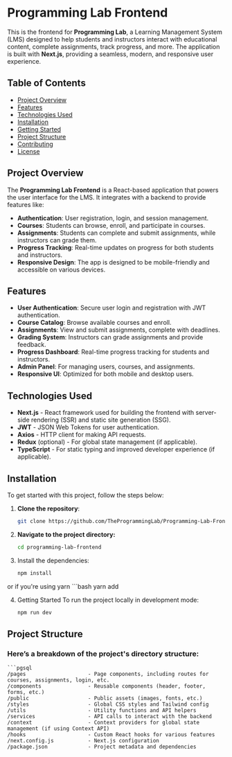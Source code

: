 # Programming Lab Frontend

This is the frontend for **Programming Lab**, a Learning Management System (LMS) designed to help students and instructors interact with educational content, complete assignments, track progress, and more. The application is built with **Next.js**, providing a seamless, modern, and responsive user experience.

## Table of Contents

- [Project Overview](#project-overview)
- [Features](#features)
- [Technologies Used](#technologies-used)
- [Installation](#installation)
- [Getting Started](#getting-started)
- [Project Structure](#project-structure)
- [Contributing](#contributing)
- [License](#license)

## Project Overview

The **Programming Lab Frontend** is a React-based application that powers the user interface for the LMS. It integrates with a backend to provide features like:

- **Authentication**: User registration, login, and session management.
- **Courses**: Students can browse, enroll, and participate in courses.
- **Assignments**: Students can complete and submit assignments, while instructors can grade them.
- **Progress Tracking**: Real-time updates on progress for both students and instructors.
- **Responsive Design**: The app is designed to be mobile-friendly and accessible on various devices.

## Features

- **User Authentication**: Secure user login and registration with JWT authentication.
- **Course Catalog**: Browse available courses and enroll.
- **Assignments**: View and submit assignments, complete with deadlines.
- **Grading System**: Instructors can grade assignments and provide feedback.
- **Progress Dashboard**: Real-time progress tracking for students and instructors.
- **Admin Panel**: For managing users, courses, and assignments.
- **Responsive UI**: Optimized for both mobile and desktop users.

## Technologies Used

- **Next.js** - React framework used for building the frontend with server-side rendering (SSR) and static site generation (SSG).
- **JWT** - JSON Web Tokens for user authentication.
- **Axios** - HTTP client for making API requests.
- **Redux** (optional) - For global state management (if applicable).
- **TypeScript** - For static typing and improved developer experience (if applicable).

## Installation

To get started with this project, follow the steps below:

1. **Clone the repository**:

   ```bash
   git clone https://github.com/TheProgrammingLab/Programming-Lab-Frontend.git


2. **Navigate to the project directory:**
    ```bash
    cd programming-lab-frontend

3. Install the dependencies:
    ```bash
    npm install

or if you're using yarn
    ```bash
    yarn add

4. Getting Started
To run the project locally in development mode:
    ```bash
    npm run dev

## Project Structure
### Here’s a breakdown of the project's directory structure:
    ```pgsql
    /pages                    - Page components, including routes for courses, assignments, login, etc.
    /components               - Reusable components (header, footer, forms, etc.)
    /public                   - Public assets (images, fonts, etc.)
    /styles                   - Global CSS styles and Tailwind config
    /utils                    - Utility functions and API helpers
    /services                 - API calls to interact with the backend
    /context                  - Context providers for global state management (if using Context API)
    /hooks                    - Custom React hooks for various features
    /next.config.js           - Next.js configuration
    /package.json             - Project metadata and dependencies


